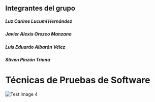 ## Integrantes del grupo

##### Luz Carime Lucumí Hernández
##### Javier Alexis Orozco Manzano
##### Luis Eduardo Albarán Vélez
##### Stiven Pinzón Triana

# Técnicas de Pruebas de Software

![Test Image 4](https://github.com/luisalvaran17/TPS_Proyecto/blob/master/diagrama_DB.png)
